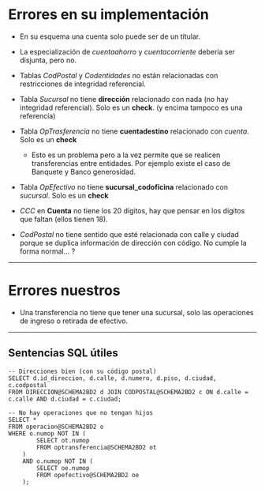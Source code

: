 # Errores en su implementación

- En su esquema una cuenta solo puede ser de un títular.

- La especialización de _cuentaahorro_ y _cuentacorriente_ debería ser disjunta, pero no.

- Tablas _CodPostal_ y _Codentidades_ no están relacionadas con restricciones de integridad referencial.
- Tabla _Sucursal_ no tiene **dirección** relacionado con nada (no hay integridad referencial). Solo es un **check**. (y encima tampoco es una referencia)
- Tabla _OpTrasferencia_ no tiene **cuentadestino** relacionado con _cuenta_. Solo es un **check**
	- Esto es un problema pero a la vez permite que se realicen transferencias entre entidades. Por ejemplo existe el caso de Banquete y Banco generosidad.
- Tabla _OpEfectivo_ no tiene **sucursal_codoficina** relacionado con _sucursal_. Solo es un **check**

- _CCC_ en **Cuenta** no tiene los 20 dígitos, hay que pensar en los dígitos que faltan (ellos tienen 18).

- _CodPostal_ no tiene sentido que esté relacionada con calle y ciudad porque se duplica información de dirección con código. No cumple la forma normal... ?

---
# Errores nuestros

- Una transferencia no tiene que tener una sucursal, solo las operaciones de ingreso o retirada de efectivo.

--- 
## Sentencias SQL útiles

```
-- Direcciones bien (con su código postal)
SELECT d.id_direccion, d.calle, d.numero, d.piso, d.ciudad, c.codpostal
FROM DIRECCION@SCHEMA2BD2 d JOIN CODPOSTAL@SCHEMA2BD2 c ON d.calle = c.calle AND d.ciudad = c.ciudad;
```

```
-- No hay operaciones que no tengan hijos
SELECT *
FROM operacion@SCHEMA2BD2 o
WHERE o.numop NOT IN (
		SELECT ot.numop
		FROM optransferencia@SCHEMA2BD2 ot
	)
	AND o.numop NOT IN (
		SELECT oe.numop
		FROM opefectivo@SCHEMA2BD2 oe
	);
```
